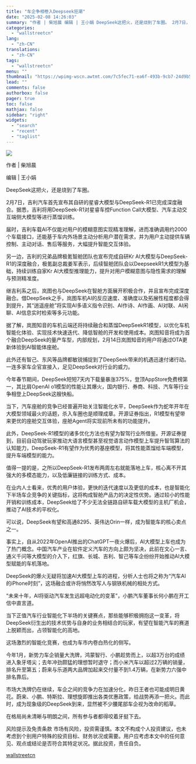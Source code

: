 ```yaml
---
title: "车企争相卷入Deepseek狂潮"
date: "2025-02-08 14:26:03"
summary: "作者 | 柴旭晨 编辑 | 王小娟 DeepSeek这把火，还是烧到了车圈。 2月7日，吉利汽车首..."
categories:
  - "wallstreetcn"
lang:
  - "zh-CN"
translations:
  - "zh-CN"
tags:
  - "wallstreetcn"
menu: ""
thumbnail: "https://wpimg-wscn.awtmt.com/7c5fec71-ea6f-493b-9cb7-24d9b593ddf5.jpeg"
lead: ""
comments: false
authorbox: false
pager: true
toc: false
mathjax: false
sidebar: "right"
widgets:
  - "search"
  - "recent"
  - "taglist"
---
```


![](https://wpimg-wscn.awtmt.com/e9141ca6-a8dc-4c53-b25a-c7e491445b1b.jpeg)

作者 | 柴旭晨

编辑 | 王小娟

DeepSeek这把火，还是烧到了车圈。

2月7日，吉利汽车首先宣布其自研的星睿大模型与DeepSeek-R1已完成深度融合。据悉，吉利将用DeepSeek-R1对星睿车控Function Call大模型、汽车主动交互端侧大模型等进行蒸馏训练。

届时，吉利车载AI不仅能对用户的模糊意图实现精准理解，进而准确调用约2000个车载接口，还能基于车内外场景主动分析用户潜在需求，并为用户主动提供车辆控制、主动对话、售后等服务，大幅提升智能交互体验。

另一边，吉利的兄弟品牌极氪智舱团队也宣布完成自研Kr AI大模型与DeepSeek-R1的深度融合，极氪副总裁姜军表示，后续智舱团队会以DeepseekR1大模型为基础，持续训练自家Kr AI大模型推理能力，提升对用户模糊意图与隐性需求的理解与预测精准度。

继吉利系之后，岚图也与DeepSeek在智舱方面展开积极合作，并且宣布完成深度融合。借DeepSeek之手，岚图车机AI的反应速度、准确度以及拓展性程度都会得到提升，其“逍遥座舱”将实现AI多语义指令识别、AI作诗、AI作画、AI对联、AI闲聊、AI信息实时检索等多元功能。

据了解，岚图知音的车机云端还将持续融合和蒸馏DeepSeekR1模型，以优化车机智能化体验、实现技术快速迭代、降低智舱的开发和使用成本。岚图知音将成为首个融合DeepSeek的量产车型，内部规划，2月14日岚图知音的用户将通过OTA更新体验到AI智能体座舱。

此外还有智己、东风等品牌都敏锐捕捉到了DeepSeek带来的机遇迅速付诸行动。一连多家车企官宣接入，足见DeepSeek对行业的威力。

今年春节期间，DeepSeek短短7天内下载量暴涨375%，登顶AppStore免费榜第一，其比肩OpenAI o1模型的性能让其爆火，国内银行、券商、科技、汽车等行业争相登上DeepSeek这艘快船。

当下，汽车座舱的竞争已经普遍开始关注智能化水平，DeepSeek作为蛇年开年在大模型领域最火的话题，杀入车圈也是顺理成章。开源证券指出，R1模型有望带来更优的座舱交互体验，座舱Agent将实现前所未有的功能提升。

此外，DeepSeek-R1模型的诸多优化方法也有望为智驾行业所借鉴。开源证券提到，目前自动驾驶玩家推动大语言模型甚至视觉语言动作模型上车提升智驾算法的认知能力，DeepSeek-R1有望作为优秀的基座模型，将其性能蒸馏给车端模型，提升车端模型的能力。

值得一提的是，之所以DeepSeek-R1发布两周左右就能落地上车，核心离不开其强大的多模态能力，以及低廉链接的训练方式、成本。

在业内人士看来，优秀的用户体验，更快的迭代速度以及更低的成本，也是智能化下半场车企竞争的关键指标，这将构成智舱产品力的决定性优势。通过较小的性能开销和训练成本，DeepSeek给了不少无法全链路自研车载大模型的主机厂机会，推动了AI技术的平权化。

可以说，DeepSeek有望和高通8295、英伟达Orin一样，成为智能车的核心卖点之一。

事实上，自从2022年OpenAI推出的ChatGPT一夜火爆后，AI大模型上车也成为了热门概念。中国汽车产业在软件定义汽车的方向上颇为坚决，此前在文心一言、通义千问等大模型的介入下，红旗、长城、吉利、智己等车企纷纷开始推动AI大模型赋能的车机落地。

DeepSeek的爆火无疑将加速AI大模型上车的进程，分析人士也将之称为“汽车AI的iPhone时刻”，这场融合或许将悄然改写人与钢铁机械的相处方式。

“未来十年，AI将驱动汽车发生远超电动化的变革”，小鹏汽车董事长何小鹏在开工信中直言道。

当下正值汽车行业智能化下半场的关键赛点，那些能够积极拥抱这一变革，将DeepSeek衍生出的技术优势与自身的业务相结合的玩家，有望在智能汽车的赛道上脱颖而出，占领智能化的高地。

这场激烈的智能化竞赛，也成为车市内卷白热化的侧写。

今年1月，新势力车企销量大洗牌，鸿蒙智行、小鹏趁势而上，以超3万台的成绩进入象牙塔尖；去年冲劲颇猛的理想暂时退守；而小米汽车以超过2万辆的销量，排名升至第五；蔚来与乐道两大品牌加起来交付量不到1.4万辆，在新势力六强中排名靠后。

市场大洗牌仍在继续，车企之间的竞争力在加速分化，昨日王者也可能成明日黄花。蔚来、小鹏、特斯拉、理想旋即推出各类优惠政策，给战势再添一把火。而此时，成为现象级的DeepSeek到来，显然被不少腰尾部车企视为改命的稻草。

在格局尚未清晰与明朗之间，所有参与者都得咬着牙挺下去。

风险提示及免责条款
市场有风险，投资需谨慎。本文不构成个人投资建议，也未考虑到个别用户特殊的投资目标、财务状况或需要。用户应考虑本文中的任何意见、观点或结论是否符合其特定状况。据此投资，责任自负。

[wallstreetcn](https://wallstreetcn.com/articles/3740646)
